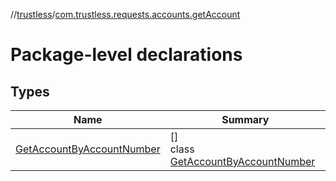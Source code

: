//[trustless](../../index.md)/[com.trustless.requests.accounts.getAccount](index.md)

# Package-level declarations

## Types

| Name | Summary |
|---|---|
| [GetAccountByAccountNumber](-get-account-by-account-number/index.md) | []<br>class [GetAccountByAccountNumber](-get-account-by-account-number/index.md) |
